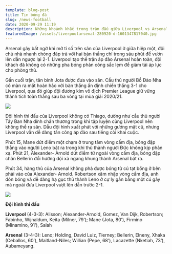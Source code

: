 ```yaml
---
template: blog-post
title: Tin bóng đá
slug: /news-football
date: 2020-09-29 11:19
description: Những khoảnh khắc trong trận đấu giữa Liverpool vs Arsenal
featuredImage: /assets/liverpoolarsenal-280920-d-1601347817040.jpg
---
```

Arsenal gây bất ngờ khi mở tỉ số trên sân của Liverpool ở giữa hiệp một, đội chủ nhà nhanh chóng đáp trả với hai bàn thắng chỉ trong sáu phút để vươn lên dẫn ngược lại 2-1. Liverpool tạo thế trận áp đảo Arsenal hoàn toàn, đội khách đã không có những pha bóng phản công sắc lẹm để giảm tải áp lực cho phòng thủ.

Gần cuối trận, tân binh Jota được đưa vào sân. Cầu thủ người Bồ Đào Nha có màn ra mắt hoàn hảo với bàn thắng ấn định chiến thắng 3-1 cho Liverpool, qua đó giúp đội đương kim vô địch Premier League giữ vững thành tích toàn thắng sau ba vòng tại mùa giải 2020/21.

![](/assets/liverpoolarsenal-280920-v-1601335178523.jpg)

Đội hình thi đấu của Liverpool không có Thiago, dường như cầu thủ người Tây Ban Nha dính chấn thương trong khi tập luyện cùng Liverpool nên không thể ra sân. Dẫu đội hình xuất phát với những gương mặt cũ, nhưng Liverpool vẫn dễ dàng tấn công áp đảo sau tiếng còi khai cuộc.

Phút 15, Mane dứt điểm một chạm ở trung tâm vòng cấm địa, bóng đập thẳng vào người Leno bật ra trong khi thủ thành người Đức không kịp phản xạ. Phút 21, Alexander- Arnold dứt điểm từ ngoài vòng cấm địa, bóng đập chân Bellerin đổi hướng dội xà ngang khung thành Arsenal bật ra.

Phút 34, hàng thủ của Arsenal không phá được bóng từ cú tạt bổng ở bên phải vào của Alexander- Arnold. Robertson xâm nhập vòng cấm địa, anh đón bóng và dễ dàng hạ gục thủ thành Leno ở cự ly gần bằng một cú gảy má ngoài đưa Liverpool vượt lên dẫn trước 2-1.

![](/assets/liverpoolarsenal-280920-zc-1601335211603.jpg)

**Đội hình thi đấu**

**Liverpool** (4-3-3): Alisson; Alexander-Arnold, Gomez, Van Dijk, Robertson; Fabinho, Wijnaldum, Keita (Milner, 79’); Mane (Jota, 80’), Firmino (Minamino, 91’), Salah

**Arsenal** (3-4-3): Leno; Holding, David Luiz, Tierney; Bellerin, Elneny, Xhaka (Ceballos, 60’), Maitland-Niles; Willian (Pepe, 68’), Lacazette (Nketiah, 73’), Aubameyang.